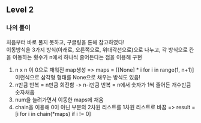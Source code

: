 ## Level 2
### 나의 풀이
처음부터 바로 풀지 못하고, 구글링을 톤해 참고하였다!  
이동방식을 3가지 방식(아래로, 오른쪽으로, 위대각선으로)으로 나누고, 각 방식으로 칸을 이동하는 횟수가 n에서 하나씩 줄어든다는 점을 이용해 구현

1. n x n 이 0으로 채워진 map생성
=> maps = [[None] * i for i in range(1, n+1)] 이런식으로 삼각형 형태를 None으로 채우는 방식도 있음!
2. n만큼 반복 = n만큼 회전함 -> n-i만큼 반복 = n에서 숫자가 1씩 줄어든 개수만큼 숫자채움
3. num을 늘려가면서 이동한 maps에 채움
4. chain을 이용해 0이 아닌 부분의 2차원 리스트를 1차원 리스트로 바꿈
=> result = [i for i in chain(*maps) if i != 0]
